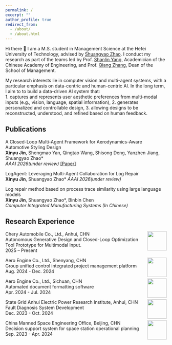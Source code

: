 ```yaml
---
permalink: /
excerpt: ""
author_profile: true
redirect_from: 
  - /about/
  - /about.html
---
```

Hi there 👋 I am a M.S. student in Management Science at the Hefei University of Technology, advised by [Shuangyao Zhao](http://faculty.hfut.edu.cn/zhaoshuangyao/zh_CN/index.htm). I conduct my research as part of the teams led by Prof. [Shanlin Yang](http://faculty.hfut.edu.cn/ysl/zh_CN/index.htm), Academician of the Chinese Academy of Engineering, and Prof. [Qiang Zhang](http://faculty.hfut.edu.cn/zhangqiang1/zh_CN/index.htm), Dean of the School of Management.

My research interests lie in computer vision and multi-agent systems, with a particular emphasis on data-centric and human-centric AI. In the long term, I aim to to build a data-driven AI system that: <br> 1. captures and represents user aesthetic preferences from multi-modal inputs (e.g., vision, language, spatial information), 2. generates personalized and controllable design, 3. allowing designs to be reconstructed, understood, and refined based on human feedback.

## Publications
A Closed-Loop Multi-Agent Framework for Aerodynamics-Aware Automotive Styling Design<br>
__Xinyu Jin__, Shengmao Yan, Qingtao Wang, Shisong Deng, Yanzhen Jiang, Shuangyao Zhao\*  
_AAAI 2026(under review)_ [\[Paper\]](https://arxiv.org/abs/2508.03370)

LogAgent: Leveraging Multi-Agent Collaboration for Log Repair<br>
__Xinyu Jin__, Shuangyao Zhao\* 
_AAAI 2026(under review)_ 

Log repair method based on process trace similarity using large language models<br>
__Xinyu Jin__, Shuangyao Zhao\*, Binbin Chen  
_Computer Integrated Manufacturing Systems (In Chinese)_ 


## Research Experience
<img style="float: right;" src="https://jinxinyu0714.github.io/images/chery.jpg" width="60">

Chery Automobile Co., Ltd., Anhui,  CHN <br/>
Autonomous Generative Design and Closed-Loop Optimization Tool Prototype for Multimodal Input. <br/>
2025 – Present 

<img style="float: right;" src="https://jinxinyu0714.github.io/images/aecc.png" width="60" >

Aero Engine Co., Ltd., Shenyang, CHN <br/>
Group unified control integrated project management platform <br/>
Aug. 2024 - Dec. 2024

<img style="float: right;" src="https://jinxinyu0714.github.io/images/aecc.png" width="60">

Aero Engine Co., Ltd., Sichuan, CHN <br/>
Automated document formatting software <br/>
Apr. 2024 - Jul. 2024

<img style="float: right;" src="https://jinxinyu0714.github.io/images/satae_grad.jpeg" width="60">

State Grid Anhui Electric Power Research Institute, Anhui, CHN <br/>
Fault Diagnosis System Development <br/>
Dec. 2023 - Oct. 2024

<img style="float: right;" src="https://jinxinyu0714.github.io/images/cms.png" width="60">

China Manned Space Engineering Office, Beijing, CHN <br/>
Decision support system for space station operational planning <br/>
Sep. 2023 - Apr. 2024
